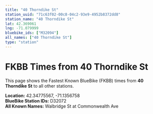 ```yaml
---
title: "40 Thorndike St"
station_uuid: "71c63f02-00c8-04c2-93e9-4952b8372dd8"
station_name: "40 Thorndike St"
lat: 42.369061
lng: -71.079999
bluebike_ids: ["M32094"]
all_names: ["40 Thorndike St"]
type: "station"
---
```


# FKBB Times from 40 Thorndike St

This page shows the Fastest Known BlueBike (FKBB) times from **40 Thorndike St** to all other stations.

**Location:** 42.34775567, -71.1356758  
**BlueBike Station IDs:** D32072  
**All Known Names:** Walbridge St at Commonwealth Ave

